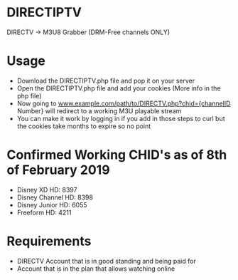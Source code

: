 # DIRECTIPTV
DIRECTV -> M3U8 Grabber (DRM-Free channels ONLY)

# Usage
- Download the DIRECTIPTV.php file and pop it on your server
- Open the DIRECTIPTV.php file and add your cookies (More info in the php file)
- Now going to www.example.com/path/to/DIRECTV.php?chid={channelID Number} will redirect to a working M3U playable stream
- You can make it work by logging in if you add in those steps to curl but the cookies take months to expire so no point

# Confirmed Working CHID's as of 8th of February 2019
- Disney XD HD: 8397
- Disney Channel HD: 8398
- Disney Junior HD: 6055
- Freeform HD: 4211

# Requirements
- DIRECTV Account that is in good standing and being paid for
- Account that is in the plan that allows watching online
